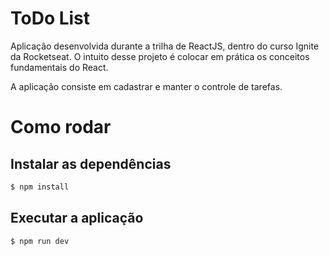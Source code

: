 # ToDo List

Aplicação desenvolvida durante a trilha de ReactJS, dentro do curso Ignite da Rocketseat. O intuito desse projeto é colocar em prática os conceitos fundamentais do React.

A aplicação consiste em cadastrar e manter o controle de tarefas.

# Como rodar

## Instalar as dependências
```bash
$ npm install
```

## Executar a aplicação
```bash
$ npm run dev
```
